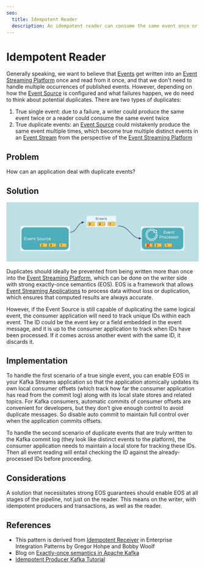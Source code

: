 ```yaml
---
seo:
  title: Idempotent Reader
  description: An idempotent reader can consume the same event once or multiple times, and it will have the same effect.
---
```


# Idempotent Reader
Generally speaking, we want to believe that [Events](../event/event.md) get written into an [Event Streaming Platform](../event-stream/event-streaming-platform.md) once and read from it once, and that we don't need to handle multiple occurrences of published events.
However, depending on how the [Event Source](../event-source/event-source.md) is configured and what failures happen, we do need to think about potential duplicates.
There are two types of duplicates:

1. True single event: due to a failure, a writer could produce the same event twice or a reader could consume the same event twice
2. True duplicate events: an [Event Source](../event-source/event-source.md) could mistakenly produce the same event multiple times, which become true multiple distinct events in an [Event Stream](../event-stream/event-stream.md) from the perspective of the [Event Streaming Platform](../event-stream/event-streaming-platform.md)

## Problem
How can an application deal with duplicate events?

## Solution
![idempotent-reader](../img/idempotent-reader.png)

Duplicates should ideally be prevented from being written more than once into the [Event Streaming Platform](../event-stream/event-streaming-platform.md), which can be done on the writer side with strong exactly-once semantics (EOS).
EOS is a framework that allows [Event Streaming Applications](../event-processing/event-processing-application.md) to process data without loss or duplication, which ensures that computed results are always accurate. 

However, if the Event Source is still capable of duplicating the same logical event, the consumer application will need to track unique IDs within each event.
The ID could be the event key or a field embedded in the event message, and it is up to the consumer application to track when IDs have been processed.
If it comes across another event with the same ID, it discards it.

## Implementation
To handle the first scenario of a true single event, you can enable EOS in your Kafka Streams application so that the application atomically updates its own local consumer offsets (which track how far the consumer application has read from the commit log) along with its local state stores and related topics.
For Kafka consumers, automatic commits of consumer offsets are convenient for developers, but they don’t give enough control to avoid duplicate messages.
So disable auto commit to maintain full control over when the application commits offsets.

To handle the second scenario of duplicate events that are truly written to the Kafka commit log (they look like distinct events to the platform), the consumer application needs to maintain a local store for tracking these IDs.
Then all event reading will entail checking the ID against the already-processed IDs before proceeding.

## Considerations
A solution that necessitates strong EOS guarantees should enable EOS at all stages of the pipeline, not just on the reader.
This means on the writer, with idempotent producers and transactions, as well as the reader.

## References
* This pattern is derived from [Idempotent Receiver](https://www.enterpriseintegrationpatterns.com/patterns/messaging/IdempotentReceiver.html) in Enterprise Integration Patterns by Gregor Hohpe and Bobby Woolf
* Blog on [Exactly-once semantics in Apache Kafka](https://www.confluent.io/blog/simplified-robust-exactly-one-semantics-in-kafka-2-5/)
* [Idempotent Producer Kafka Tutorial](https://kafka-tutorials.confluent.io/message-ordering/kafka.html)
